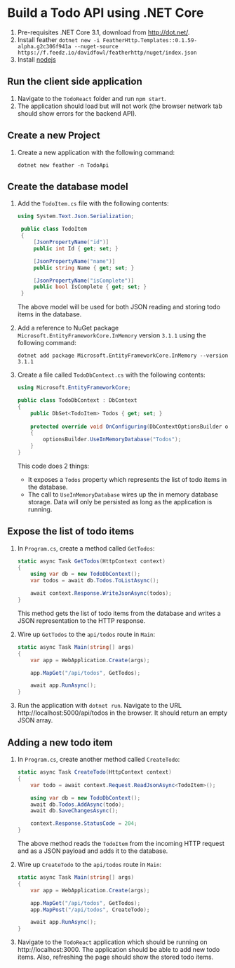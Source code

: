 # Build a Todo API using .NET Core

1. Pre-requisites .NET Core 3.1, download from http://dot.net/.
1. Install feather `dotnet new -i FeatherHttp.Templates::0.1.59-alpha.g2c306f941a --nuget-source https://f.feedz.io/davidfowl/featherhttp/nuget/index.json`
1. Install [nodejs](https://nodejs.org/en/)

## Run the client side application

1. Navigate to the `TodoReact` folder and run `npm start`.
1. The application should load but will not work (the browser network tab should show errors for the backend API).

## Create a new Project

1. Create a new application with the following command:
    ```
    dotnet new feather -n TodoApi
    ```

## Create the database model

1. Add the `TodoItem.cs` file with the following contents:
   ```C#
   using System.Text.Json.Serialization;

    public class TodoItem
    {
        [JsonPropertyName("id")]
        public int Id { get; set; }

        [JsonPropertyName("name")]
        public string Name { get; set; }

        [JsonPropertyName("isComplete")]
        public bool IsComplete { get; set; }
    }
   ```
   The above model will be used for both JSON reading and storing todo items in the database.
   
1. Add a reference to NuGet package `Microsoft.EntityFrameworkCore.InMemory` version `3.1.1` using the following command:
    ```
    dotnet add package Microsoft.EntityFrameworkCore.InMemory --version 3.1.1
    ```
1. Create a file called `TodoDbContext.cs` with the following contents:
    ```C#
    using Microsoft.EntityFrameworkCore;

    public class TodoDbContext : DbContext
    {
        public DbSet<TodoItem> Todos { get; set; }
        
        protected override void OnConfiguring(DbContextOptionsBuilder optionsBuilder)
        {
            optionsBuilder.UseInMemoryDatabase("Todos");
        }
    }
    ```
    This code does 2 things:
     - It exposes a `Todos` property which represents the list of todo items in the database.
     - The call to `UseInMemoryDatabase` wires up the in memory database storage. Data will only be persisted as long as the application is running.

## Expose the list of todo items

1. In `Program.cs`, create a method called `GetTodos`:

    ```C#
    static async Task GetTodos(HttpContext context)
    {
        using var db = new TodoDbContext();
        var todos = await db.Todos.ToListAsync();

        await context.Response.WriteJsonAsync(todos);
    }
    ```

    This method gets the list of todo items from the database and writes a JSON representation to the HTTP response.
1. Wire up `GetTodos` to the `api/todos` route in `Main`:
    ```C#
    static async Task Main(string[] args)
    {
        var app = WebApplication.Create(args);

        app.MapGet("/api/todos", GetTodos);

        await app.RunAsync();
    }
    ```
1. Run the application with `dotnet run`. Navigate to the URL http://localhost:5000/api/todos in the browser. It should return an empty JSON array.

## Adding a new todo item

1. In `Program.cs`, create another method called `CreateTodo`:
    ```C#
    static async Task CreateTodo(HttpContext context)
    {
        var todo = await context.Request.ReadJsonAsync<TodoItem>();

        using var db = new TodoDbContext();
        await db.Todos.AddAsync(todo);
        await db.SaveChangesAsync();

        context.Response.StatusCode = 204;
    }
    ```

    The above method reads the `TodoItem` from the incoming HTTP request and as a JSON payload and adds
    it to the database.

1. Wire up `CreateTodo` to the `api/todos` route in `Main`:
    ```C#
    static async Task Main(string[] args)
    {
        var app = WebApplication.Create(args);

        app.MapGet("/api/todos", GetTodos);
        app.MapPost("/api/todos", CreateTodo);

        await app.RunAsync();
    }
    ```
1. Navigate to the `TodoReact` application which should be running on http://localhost:3000. The application should be able to add new todo items. Also, refreshing the page should show the stored todo items.